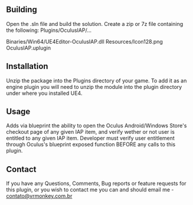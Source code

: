 Building
-----------------
Open the .sln file and build the solution. Create a zip or 7z file containing the following:
Plugins/OculusIAP/...

Binaries/Win64/UE4Editor-OculusIAP.dll
Resources/Icon128.png
OculusIAP.uplugin


Installation
-------------
Unzip the package into the Plugins directory of your game. To add it as an engine plugin you will need to unzip the module into the plugin directory under where you installed UE4.


Usage
-----------
Adds via blueprint the ability to open the Oculus Android/Windows Store's checkout page of any given IAP item, and verify wether or not user is entitled to any given IAP item. Developer must verify user entitlement through Oculus's blueprint exposed function BEFORE any calls to this plugin.


Contact
-------------
If you have any Questions, Comments, Bug reports or feature requests for this plugin, or you wish to contact me you can and should email me - contato@vrmonkey.com.br